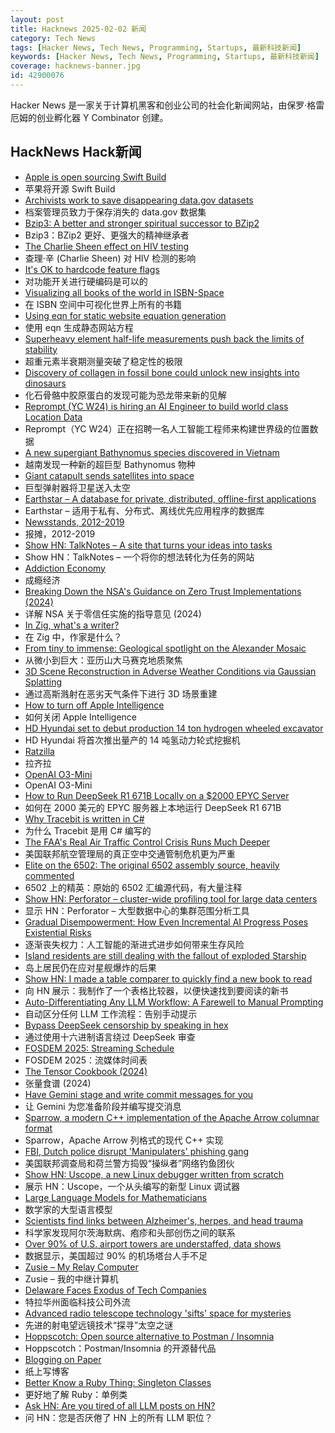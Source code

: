 ```yaml
---
layout: post
title: Hacknews 2025-02-02 新闻
category: Tech News
tags: [Hacker News, Tech News, Programming, Startups, 最新科技新闻]
keywords: [Hacker News, Tech News, Programming, Startups, 最新科技新闻]
coverage: hacknews-banner.jpg
id: 42900076
---
```


Hacker News 是一家关于计算机黑客和创业公司的社会化新闻网站，由保罗·格雷厄姆的创业孵化器 Y Combinator 创建。

## HackNews Hack新闻

- [Apple is open sourcing Swift Build](https://www.swift.org/blog/the-next-chapter-in-swift-build-technologies/)
- 苹果将​​开源 Swift Build
- [Archivists work to save disappearing data.gov datasets](https://www.404media.co/archivists-work-to-identify-and-save-the-thousands-of-datasets-disappearing-from-data-gov/)
- 档案管理员致力于保存消失的 data.gov 数据集
- [Bzip3: A better and stronger spiritual successor to BZip2](https://github.com/kspalaiologos/bzip3)
- Bzip3：BZip2 更好、更强大的精神继承者
- [The Charlie Sheen effect on HIV testing](https://www.sciencedaily.com/releases/2017/05/170518083045.htm)
- 查理·辛 (Charlie Sheen) 对 HIV 检测的影响
- [It's OK to hardcode feature flags](https://code.mendhak.com/hardcode-feature-flags/)
- 对功能开关进行硬编码是可以的
- [Visualizing all books of the world in ISBN-Space](https://phiresky.github.io/blog/2025/visualizing-all-books-in-isbn-space/)
- 在 ISBN 空间中可视化世界上所有的书籍
- [Using eqn for static website equation generation](https://douglasrumbaugh.com/post/eqn-mathml/)
- 使用 eqn 生成静态网站方程
- [Superheavy element half-life measurements push back the limits of stability](https://www.chemistryworld.com/news/superheavy-element-half-life-measurements-push-back-the-limits-of-stability/4020843.article)
- 超重元素半衰期测量突破了稳定性的极限
- [Discovery of collagen in fossil bone could unlock new insights into dinosaurs](https://news.liverpool.ac.uk/2025/01/31/discovery-of-collagen-in-fossil-bone-could-unlock-new-insights-into-dinosaurs/)
- 化石骨骼中胶原蛋白的发现可能为恐龙带来新的见解
- [Reprompt (YC W24) is hiring an AI Engineer to build world class Location Data](https://www.ycombinator.com/companies/reprompt/jobs/YfQBWDH-founding-engineer)
- Reprompt（YC W24）正在招聘一名人工智能工程师来构建世界级的位置数据
- [A new supergiant Bathynomus species discovered in Vietnam](https://zookeys.pensoft.net/article/139335/)
- 越南发现一种新的超巨型 Bathynomus 物种
- [Giant catapult sends satellites into space](https://www.spinlaunch.com/)
- 巨型弹射器将卫星送入太空
- [Earthstar – A database for private, distributed, offline-first applications](https://earthstar-project.org/)
- Earthstar – 适用于私有、分布式、离线优先应用程序的数据库
- [Newsstands, 2012-2019](https://www.trevortraynor.com/newsstands)
- 报摊，2012-2019
- [Show HN: TalkNotes – A site that turns your ideas into tasks](https://www.talknotes.tech/)
- Show HN：TalkNotes – 一个将你的想法转化为任务的网站
- [Addiction Economy](https://www.profgalloway.com/addiction-economy/)
- 成瘾经济
- [Breaking Down the NSA's Guidance on Zero Trust Implementations (2024)](https://blog.aquia.us/blog/2024-06-04-NSA-zt/)
- 详解 NSA 关于零信任实施的指导意见 (2024)
- [In Zig, what's a writer?](https://www.openmymind.net/In-Zig-Whats-a-Writer/)
- 在 Zig 中，作家是什么？
- [From tiny to immense: Geological spotlight on the Alexander Mosaic](https://journals.plos.org/plosone/article?id=10.1371/journal.pone.0315188)
- 从微小到巨大：亚历山大马赛克地质聚焦
- [3D Scene Reconstruction in Adverse Weather Conditions via Gaussian Splatting](https://arxiv.org/abs/2412.18862)
- 通过高斯溅射在恶劣天气条件下进行 3D 场景重建
- [How to turn off Apple Intelligence](https://www.asurion.com/connect/tech-tips/turn-off-apple-intelligence/)
- 如何关闭 Apple Intelligence
- [HD Hyundai set to debut production 14 ton hydrogen wheeled excavator](https://electrek.co/2025/01/27/hd-hyundai-set-to-debut-production-14-ton-hydrogen-wheeled-excavator/)
- HD Hyundai 将首次推出量产的 14 吨氢动力轮式挖掘机
- [Ratzilla](https://orhun.dev/ratzilla/demo/)
- 拉齐拉
- [OpenAI O3-Mini](https://openai.com/index/openai-o3-mini/)
- OpenAI O3-Mini
- [How to Run DeepSeek R1 671B Locally on a $2000 EPYC Server](https://digitalspaceport.com/how-to-run-deepseek-r1-671b-fully-locally-on-2000-epyc-rig/)
- 如何在 2000 美元的 EPYC 服务器上本地运行 DeepSeek R1 671B
- [Why Tracebit is written in C#](https://tracebit.com/blog/why-tracebit-is-written-in-c-sharp)
- 为什么 Tracebit 是用 C# 编写的
- [The FAA's Real Air Traffic Control Crisis Runs Much Deeper](https://viewfromthewing.com/collision-on-final-approach-sparks-dei-blame-game-the-faas-real-air-traffic-control-crisis-runs-much-deeper/)
- 美国联邦航空管理局的真正空中交通管制危机更为严重
- [Elite on the 6502: The original 6502 assembly source, heavily commented](https://elite.bbcelite.com/)
- 6502 上的精英：原始的 6502 汇编源代码，有大量注释
- [Show HN: Perforator – cluster-wide profiling tool for large data centers](https://github.com/yandex/perforator)
- 显示 HN：Perforator – 大型数据中心的集群范围分析工具
- [Gradual Disempowerment: How Even Incremental AI Progress Poses Existential Risks](https://arxiv.org/abs/2501.16946)
- 逐渐丧失权力：人工智能的渐进式进步如何带来生存风险
- [Island residents are still dealing with the fallout of exploded Starship](https://www.cnn.com/2025/01/30/science/spacex-starship-explosion-debris-turks-caicos/index.html)
- 岛上居民仍在应对星舰爆炸的后果
- [Show HN: I made a table comparer to quickly find a new book to read](https://nextread.info/)
- 向 HN 展示：我制作了一个表格比较器，以便快速找到要阅读的新书
- [Auto-Differentiating Any LLM Workflow: A Farewell to Manual Prompting](https://arxiv.org/abs/2501.16673)
- 自动区分任何 LLM 工作流程：告别手动提示
- [Bypass DeepSeek censorship by speaking in hex](https://substack.com/home/post/p-156004330)
- 通过使用十六进制语言绕过 DeepSeek 审查
- [FOSDEM 2025: Streaming Schedule](https://fosdem.org/2025/schedule/streaming/)
- FOSDEM 2025：流媒体时间表
- [The Tensor Cookbook (2024)](https://tensorcookbook.com/)
- 张量食谱 (2024)
- [Have Gemini stage and write commit messages for you](https://github.com/suwi-lanji/auto-commit)
- 让 Gemini 为您准备阶段并编写提交消息
- [Sparrow, a modern C++ implementation of the Apache Arrow columnar format](https://johan-mabille.medium.com/sparrow-1f23817f6696)
- Sparrow，Apache Arrow 列格式的现代 C++ 实现
- [FBI, Dutch police disrupt 'Manipulaters' phishing gang](https://krebsonsecurity.com/2025/01/fbi-dutch-police-disrupt-manipulaters-phishing-gang/)
- 美国联邦调查局和荷兰警方捣毁“操纵者”网络钓鱼团伙
- [Show HN: Uscope, a new Linux debugger written from scratch](https://github.com/jcalabro/uscope)
- 展示 HN：Uscope，一个从头编写的新型 Linux 调试器
- [Large Language Models for Mathematicians](https://arxiv.org/abs/2312.04556)
- 数学家的大型语言模型
- [Scientists find links between Alzheimer's, herpes, and head trauma](https://www.statnews.com/2025/01/07/alzheimers-disease-research-link-between-herpes-virus-head-trauma-dementia/)
- 科学家发现阿尔茨海默病、疱疹和头部创伤之间的联系
- [Over 90% of U.S. airport towers are understaffed, data shows](https://www.cbsnews.com/news/over-90-percent-u-s-airport-towers-understaffed-air-traffic-controllers-data-shows/)
- 数据显示，美国超过 90% 的机场塔台人手不足
- [Zusie – My Relay Computer](http://www.nablaman.com/relay/about.php)
- Zusie – 我的中继计算机
- [Delaware Faces Exodus of Tech Companies](https://www.newsweek.com/delaware-exodus-tech-meta-dropbox-elon-musk-2024596)
- 特拉华州面临科技公司外流
- [Advanced radio telescope technology 'sifts' space for mysteries](https://phys.org/news/2025-01-advanced-radio-telescope-technology-sifts.html)
- 先进的射电望远镜技术“探寻”太空之谜
- [Hoppscotch: Open source alternative to Postman / Insomnia](https://github.com/hoppscotch/hoppscotch)
- Hoppscotch：Postman/Insomnia 的开源替代品
- [Blogging on Paper](https://conroy.org/blogging-on-paper)
- 纸上写博客
- [Better Know a Ruby Thing: Singleton Classes](https://noelrappin.com/blog/2025/01/better-know-a-ruby-thing-singleton-classes/)
- 更好地了解 Ruby：单例类
- [Ask HN: Are you tired of all LLM posts on HN?]()
- 问 HN：您是否厌倦了 HN 上的所有 LLM 职位？

